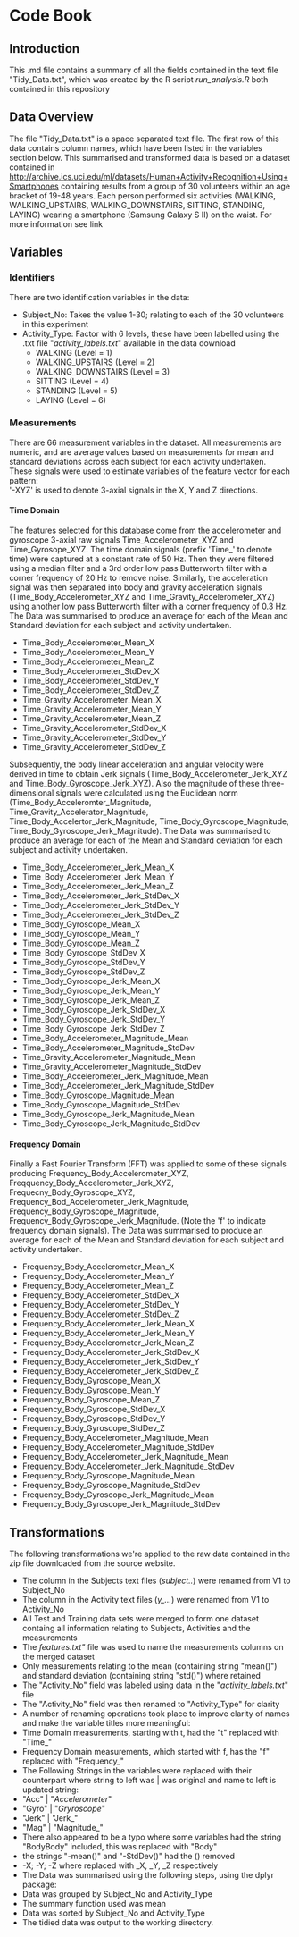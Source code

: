 # Code Book

## Introduction
This .md file contains a summary of all the fields contained in the text file "Tidy_Data.txt", which was created by the R script *run_analysis.R* both contained in this repository

## Data Overview
The file "Tidy_Data.txt" is a space separated text file. The first row of this data contains column names, which have been listed in the variables section below. This summarised and transformed data is based on a dataset contained in http://archive.ics.uci.edu/ml/datasets/Human+Activity+Recognition+Using+Smartphones containing results from a group of 30 volunteers within an age bracket of 19-48 years. Each person performed six activities (WALKING, WALKING_UPSTAIRS, WALKING_DOWNSTAIRS, SITTING, STANDING, LAYING) wearing a smartphone (Samsung Galaxy S II) on the waist. For more information see link

## Variables

### Identifiers
There are two identification variables in the data:
* Subject_No: Takes the value 1-30; relating to each of the 30 volunteers in this experiment
* Activity_Type: Factor with 6 levels, these have been labelled using the .txt file "*activity_labels.txt*" available in the data download
  * WALKING (Level = 1)  
  * WALKING_UPSTAIRS (Level = 2)
  * WALKING_DOWNSTAIRS (Level = 3)
  * SITTING (Level = 4)
  * STANDING (Level = 5)
  * LAYING (Level = 6)
### Measurements
There are 66 measurement variables in the dataset. All measurements are numeric, and are average values based on measurements for mean and standard deviations across each subject for each activity undertaken. These signals were used to estimate variables of the feature vector for each pattern:  
'-XYZ' is used to denote 3-axial signals in the X, Y and Z directions.

#### Time Domain
The features selected for this database come from the accelerometer and gyroscope 3-axial raw signals Time_Accelerometer_XYZ and Time_Gyrosope_XYZ. The time domain signals (prefix 'Time_' to denote time) were captured at a constant rate of 50 Hz. Then they were filtered using a median filter and a 3rd order low pass Butterworth filter with a corner frequency of 20 Hz to remove noise. Similarly, the acceleration signal was then separated into body and gravity acceleration signals (Time_Body_Accelerometer_XYZ and Time_Gravity_Accelerometer_XYZ) using another low pass Butterworth filter with a corner frequency of 0.3 Hz. The Data was summarised to produce an average for each of the Mean and Standard deviation for each subject and activity undertaken.
* Time_Body_Accelerometer_Mean_X
* Time_Body_Accelerometer_Mean_Y
* Time_Body_Accelerometer_Mean_Z
* Time_Body_Accelerometer_StdDev_X
* Time_Body_Accelerometer_StdDev_Y
* Time_Body_Accelerometer_StdDev_Z
* Time_Gravity_Accelerometer_Mean_X
* Time_Gravity_Accelerometer_Mean_Y
* Time_Gravity_Accelerometer_Mean_Z
* Time_Gravity_Accelerometer_StdDev_X
* Time_Gravity_Accelerometer_StdDev_Y
* Time_Gravity_Accelerometer_StdDev_Z

Subsequently, the body linear acceleration and angular velocity were derived in time to obtain Jerk signals (Time_Body_Accelerometer_Jerk_XYZ and Time_Body_Gyroscope_Jerk_XYZ). Also the magnitude of these three-dimensional signals were calculated using the Euclidean norm (Time_Body_Acceleromter_Magnitude, Time_Gravity_Accelerator_Magnitude, Time_Body_Accelertor_Jerk_Magnitude, Time_Body_Gyroscope_Magnitude, Time_Body_Gyroscope_Jerk_Magnitude). The Data was summarised to produce an average for each of the Mean and Standard deviation for each subject and activity undertaken. 
* Time_Body_Accelerometer_Jerk_Mean_X
* Time_Body_Accelerometer_Jerk_Mean_Y
* Time_Body_Accelerometer_Jerk_Mean_Z
* Time_Body_Accelerometer_Jerk_StdDev_X
* Time_Body_Accelerometer_Jerk_StdDev_Y
* Time_Body_Accelerometer_Jerk_StdDev_Z
* Time_Body_Gyroscope_Mean_X
* Time_Body_Gyroscope_Mean_Y
* Time_Body_Gyroscope_Mean_Z
* Time_Body_Gyroscope_StdDev_X
* Time_Body_Gyroscope_StdDev_Y
* Time_Body_Gyroscope_StdDev_Z
* Time_Body_Gyroscope_Jerk_Mean_X
* Time_Body_Gyroscope_Jerk_Mean_Y
* Time_Body_Gyroscope_Jerk_Mean_Z
* Time_Body_Gyroscope_Jerk_StdDev_X
* Time_Body_Gyroscope_Jerk_StdDev_Y
* Time_Body_Gyroscope_Jerk_StdDev_Z
* Time_Body_Accelerometer_Magnitude_Mean
* Time_Body_Accelerometer_Magnitude_StdDev
* Time_Gravity_Accelerometer_Magnitude_Mean
* Time_Gravity_Accelerometer_Magnitude_StdDev
* Time_Body_Accelerometer_Jerk_Magnitude_Mean
* Time_Body_Accelerometer_Jerk_Magnitude_StdDev
* Time_Body_Gyroscope_Magnitude_Mean
* Time_Body_Gyroscope_Magnitude_StdDev
* Time_Body_Gyroscope_Jerk_Magnitude_Mean
* Time_Body_Gyroscope_Jerk_Magnitude_StdDev  

#### Frequency Domain
Finally a Fast Fourier Transform (FFT) was applied to some of these signals producing Frequency_Body_Accelerometer_XYZ, Freqquency_Body_Accelerometer_Jerk_XYZ, Frequecny_Body_Gyroscope_XYZ, Frequency_Bod_Accelerometer_Jerk_Magnitude, Frequency_Body_Gyroscope_Magnitude, Frequency_Body_Gyroscope_Jerk_Magnitude. (Note the 'f' to indicate frequency domain signals). The Data was summarised to produce an average for each of the Mean and Standard deviation for each subject and activity undertaken.
* Frequency_Body_Accelerometer_Mean_X
* Frequency_Body_Accelerometer_Mean_Y
* Frequency_Body_Accelerometer_Mean_Z
* Frequency_Body_Accelerometer_StdDev_X
* Frequency_Body_Accelerometer_StdDev_Y
* Frequency_Body_Accelerometer_StdDev_Z
* Frequency_Body_Accelerometer_Jerk_Mean_X
* Frequency_Body_Accelerometer_Jerk_Mean_Y
* Frequency_Body_Accelerometer_Jerk_Mean_Z
* Frequency_Body_Accelerometer_Jerk_StdDev_X
* Frequency_Body_Accelerometer_Jerk_StdDev_Y
* Frequency_Body_Accelerometer_Jerk_StdDev_Z
* Frequency_Body_Gyroscope_Mean_X  
* Frequency_Body_Gyroscope_Mean_Y    
* Frequency_Body_Gyroscope_Mean_Z    
* Frequency_Body_Gyroscope_StdDev_X
* Frequency_Body_Gyroscope_StdDev_Y
* Frequency_Body_Gyroscope_StdDev_Z
* Frequency_Body_Accelerometer_Magnitude_Mean
* Frequency_Body_Accelerometer_Magnitude_StdDev
* Frequency_Body_Accelerometer_Jerk_Magnitude_Mean 
* Frequency_Body_Accelerometer_Jerk_Magnitude_StdDev
* Frequency_Body_Gyroscope_Magnitude_Mean  
* Frequency_Body_Gyroscope_Magnitude_StdDev
* Frequency_Body_Gyroscope_Jerk_Magnitude_Mean
* Frequency_Body_Gyroscope_Jerk_Magnitude_StdDev

## Transformations
The following transformations we're applied to the raw data contained in the zip file downloaded from the source website. 
* The column in the Subjects text files (*subject..*) were renamed from V1 to Subject_No
* The column in the Activity text files (*y_...*) were renamed from V1 to Activity_No
* All Test and Training data sets were merged to form one dataset containg all information relating to Subjects, Activities and the measurements
* The *features.txt"* file was used to name the measurements columns on the merged dataset
* Only measurements relating to the mean (containing string "mean()") and standard deviation (containing string "std()") where retained
* The "Activity_No" field was labeled using data in the "*activity_labels.txt*" file
* The "Activity_No" field was then renamed to "Activity_Type" for clarity
* A number of renaming operations took place to improve clarity of names and make the variable titles more meaningful:
 * Time Domain measurements, starting with t, had the "t" replaced with "Time_"
 * Frequency Domain measurements, which started with f, has the "f" replaced with "Frequency_" 
 * The Following Strings in the variables were replaced with their counterpart where string to left was | was original and name to left is updated string:
  * "Acc" | "_Accelerometer_"
  * "Gyro" | "_Gryroscope_"
  * "Jerk" | "Jerk_"
  * "Mag" | "Magnitude_"
 * There also appeared to be a typo where some variables had the string "BodyBody" included, this was replaced with "Body"
 * the strings "-mean()" and "-StdDev()" had the () removed
 * -X; -Y; -Z where replaced with _X, _Y, _Z respectively
* The Data was summarised using the following steps, using the dplyr package:
 * Data was grouped by Subject_No and Activity_Type
 * The summary function used was mean
 * Data was sorted by Subject_No and Activity_Type
* The tidied data was output to the working directory. 

